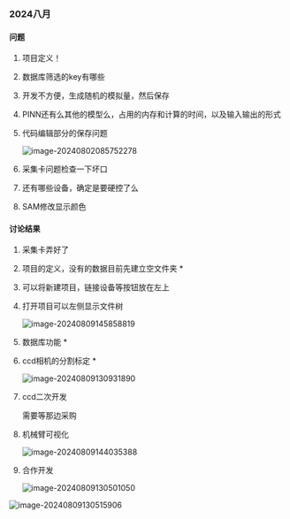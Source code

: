 ### 2024八月

#### 问题

1. 项目定义！

2. 数据库筛选的key有哪些

3. 开发不方便，生成随机的模拟量，然后保存

4. PINN还有么其他的模型么，占用的内存和计算的时间，以及输入输出的形式

5. 代码编辑部分的保存问题

   ![image-20240802085752278](E:\codenotes\项目\THU\img\image-20240802085752278.png)

6. 采集卡问题检查一下坏口

7. 还有哪些设备，确定是要硬控了么

8.  SAM修改显示颜色

####  讨论结果

1. 采集卡弄好了

2. 项目的定义，没有的数据目前先建立空文件夹 *

3. 可以将新建项目，链接设备等按钮放在左上

4. 打开项目可以左侧显示文件树

   ![image-20240809145858819](E:\codenotes\项目\THU\img\image-20240809145858819.png)

5. 数据库功能 *

6. ccd相机的分割标定 *

   ![image-20240809130931890](E:\codenotes\项目\THU\img\image-20240809130931890.png)

7. ccd二次开发

   需要等那边采购

8. 机械臂可视化

   ![image-20240809144035388](E:\codenotes\项目\THU\img\image-20240809144035388.png)

9. 合作开发

   ![image-20240809130501050](E:\codenotes\项目\THU\img\image-20240809130501050.png)

![image-20240809130515906](E:\codenotes\项目\THU\img\image-20240809130515906.png)
